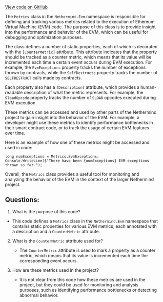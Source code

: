 [View code on GitHub](https://github.com/nethermindeth/nethermind/Nethermind.Evm/Metrics.cs)

The `Metrics` class in the `Nethermind.Evm` namespace is responsible for defining and tracking various metrics related to the execution of Ethereum Virtual Machine (EVM) code. The purpose of this class is to provide insight into the performance and behavior of the EVM, which can be useful for debugging and optimization purposes.

The class defines a number of static properties, each of which is decorated with the `[CounterMetric]` attribute. This attribute indicates that the property should be tracked as a counter metric, which means that its value will be incremented each time a certain event occurs during EVM execution. For example, the `EvmExceptions` property tracks the number of exceptions thrown by contracts, while the `SelfDestructs` property tracks the number of `SELFDESTRUCT` calls made by contracts.

Each property also has a `[Description]` attribute, which provides a human-readable description of what the metric represents. For example, the `SloadOpcode` property tracks the number of `SLOAD` opcodes executed during EVM execution.

These metrics can be accessed and used by other parts of the Nethermind project to gain insight into the behavior of the EVM. For example, a developer might use these metrics to identify performance bottlenecks in their smart contract code, or to track the usage of certain EVM features over time.

Here is an example of how one of these metrics might be accessed and used in code:

```
long numExceptions = Metrics.EvmExceptions;
Console.WriteLine($"There have been {numExceptions} EVM exceptions thrown so far.");
```

Overall, the `Metrics` class provides a useful tool for monitoring and analyzing the behavior of the EVM in the context of the larger Nethermind project.
## Questions: 
 1. What is the purpose of this code?
   - This code defines a `Metrics` class in the `Nethermind.Evm` namespace that contains static properties for various EVM metrics, each annotated with a description and a `CounterMetric` attribute.

2. What is the `CounterMetric` attribute used for?
   - The `CounterMetric` attribute is used to mark a property as a counter metric, which means that its value is incremented each time the corresponding event occurs.

3. How are these metrics used in the project?
   - It is not clear from this code how these metrics are used in the project, but they could be used for monitoring and analysis purposes, such as identifying performance bottlenecks or detecting abnormal behavior.
